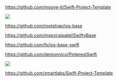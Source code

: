 https://github.com/moove-it/Swift-Project-Template

![](https://github.com/moove-it/Swift-Project-Template/raw/master/Architecture.png)

https://github.com/rootstrap/ios-base

https://github.com/mspvirajpatel/SwiftyBase

https://github.com/fs/ios-base-swift

https://github.com/demonnico/PinterestSwift

![](https://camo.githubusercontent.com/52f824aae45faeadf77794b5998f23deecea76a7266f9ee0be4a908a584d381c/687474703a2f2f692e737461636b2e696d6775722e636f6d2f30666e43642e676966)

https://github.com/xmartlabs/Swift-Project-Template

